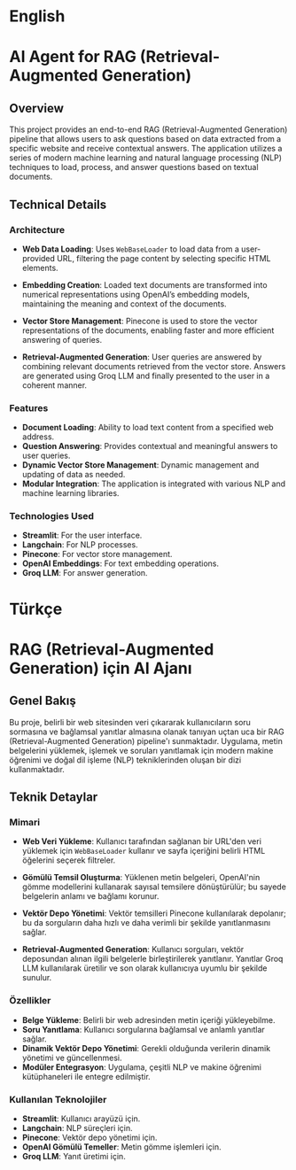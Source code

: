 # English
# AI Agent for RAG (Retrieval-Augmented Generation)

## Overview

This project provides an end-to-end RAG (Retrieval-Augmented Generation) pipeline that allows users to ask questions based on data extracted from a specific website and receive contextual answers. The application utilizes a series of modern machine learning and natural language processing (NLP) techniques to load, process, and answer questions based on textual documents.

## Technical Details

### Architecture

- **Web Data Loading**: Uses `WebBaseLoader` to load data from a user-provided URL, filtering the page content by selecting specific HTML elements.
  
- **Embedding Creation**: Loaded text documents are transformed into numerical representations using OpenAI’s embedding models, maintaining the meaning and context of the documents.

- **Vector Store Management**: Pinecone is used to store the vector representations of the documents, enabling faster and more efficient answering of queries.

- **Retrieval-Augmented Generation**: User queries are answered by combining relevant documents retrieved from the vector store. Answers are generated using Groq LLM and finally presented to the user in a coherent manner.

### Features

- **Document Loading**: Ability to load text content from a specified web address.
- **Question Answering**: Provides contextual and meaningful answers to user queries.
- **Dynamic Vector Store Management**: Dynamic management and updating of data as needed.
- **Modular Integration**: The application is integrated with various NLP and machine learning libraries.

### Technologies Used

- **Streamlit**: For the user interface.
- **Langchain**: For NLP processes.
- **Pinecone**: For vector store management.
- **OpenAI Embeddings**: For text embedding operations.
- **Groq LLM**: For answer generation.

# Türkçe
# RAG (Retrieval-Augmented Generation) için AI Ajanı

## Genel Bakış

Bu proje, belirli bir web sitesinden veri çıkararak kullanıcıların soru sormasına ve bağlamsal yanıtlar almasına olanak tanıyan uçtan uca bir RAG (Retrieval-Augmented Generation) pipeline'ı sunmaktadır. Uygulama, metin belgelerini yüklemek, işlemek ve soruları yanıtlamak için modern makine öğrenimi ve doğal dil işleme (NLP) tekniklerinden oluşan bir dizi kullanmaktadır.

## Teknik Detaylar

### Mimari

- **Web Veri Yükleme**: Kullanıcı tarafından sağlanan bir URL'den veri yüklemek için `WebBaseLoader` kullanır ve sayfa içeriğini belirli HTML öğelerini seçerek filtreler.

- **Gömülü Temsil Oluşturma**: Yüklenen metin belgeleri, OpenAI'nin gömme modellerini kullanarak sayısal temsilere dönüştürülür; bu sayede belgelerin anlamı ve bağlamı korunur.

- **Vektör Depo Yönetimi**: Vektör temsilleri Pinecone kullanılarak depolanır; bu da sorguların daha hızlı ve daha verimli bir şekilde yanıtlanmasını sağlar.

- **Retrieval-Augmented Generation**: Kullanıcı sorguları, vektör deposundan alınan ilgili belgelerle birleştirilerek yanıtlanır. Yanıtlar Groq LLM kullanılarak üretilir ve son olarak kullanıcıya uyumlu bir şekilde sunulur.

### Özellikler

- **Belge Yükleme**: Belirli bir web adresinden metin içeriği yükleyebilme.
- **Soru Yanıtlama**: Kullanıcı sorgularına bağlamsal ve anlamlı yanıtlar sağlar.
- **Dinamik Vektör Depo Yönetimi**: Gerekli olduğunda verilerin dinamik yönetimi ve güncellenmesi.
- **Modüler Entegrasyon**: Uygulama, çeşitli NLP ve makine öğrenimi kütüphaneleri ile entegre edilmiştir.

### Kullanılan Teknolojiler

- **Streamlit**: Kullanıcı arayüzü için.
- **Langchain**: NLP süreçleri için.
- **Pinecone**: Vektör depo yönetimi için.
- **OpenAI Gömülü Temeller**: Metin gömme işlemleri için.
- **Groq LLM**: Yanıt üretimi için.